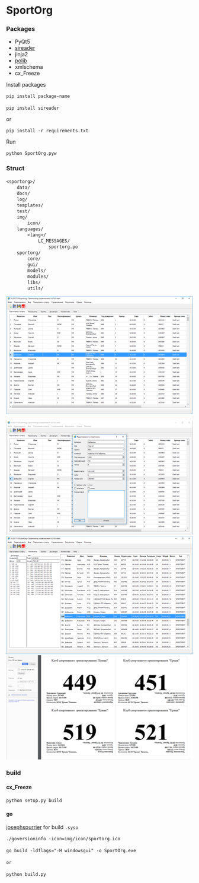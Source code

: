 # SportOrg

### Packages

- PyQt5
- [sireader](https://pypi.python.org/pypi/sireader/1.0.1)
- jinja2
- [polib](http://polib.readthedocs.io/en/latest/quickstart.html)
- xmlschema
- cx_Freeze

Install packages
```commandline
pip install package-name

pip install sireader
```

or

```commandline
pip install -r requirements.txt
```

Run

```commandline
python SportOrg.pyw
```

### Struct

```
<sportorg>/
    data/
    docs/
    log/
    templates/
    test/
    img/
        icon/
    languages/
        <lang>/
            LC_MESSAGES/
                sportorg.po
    sportorg/
        core/
        gui/
        models/
        modules/
        libs/
        utils/
```

![Mainwindow sportorg](img/mainwindow.png)

![Dialogedit sportorg](img/dialogedit.png)
![Result sportorg](img/result.png)
![Bibprintout sportorg](img/bibprintout.png)


### build

#### cx_Freeze

`python setup.py build`

#### go

[josephspurrier](https://github.com/josephspurrier/goversioninfo) for build `.syso`

```
./goversioninfo -icon=img/icon/sportorg.ico

go build -ldflags="-H windowsgui" -o SportOrg.exe

or 

python build.py
```